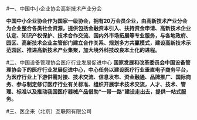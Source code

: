 #一、中国中小企业协会高新技术产业分会

**中国中小企业协会作为国家一级协会，拥有20万会员企业，由高新技术产业分会为企业整合各类社会资源，提供包括金融资本引入、扶持资金申请、高新技术企业认定、知识产权保护、技术合作交流、国内外市场拓展等专业服务，与各地政府、园区、高新技术企业主管部门建立合作关系、规划多方共赢模式，建设高新技术示范园区、推进高新技术产业集聚，加大境外科技改良本土化的进程。**


#二、中国设备管理协会医疗行业发展促进中心
**国家发展和改革委员会中国设备管理协会下的医疗行业发展促进中心，中心任务以建设医疗行业垂直电子商务平台，为医疗行业上下游供需对接、技术交流、信息发布、资金融通、品牌推广、国际商务、参与制定修订医疗行业有关标准、组织开展学术技术交流，人才、技术、管理、标准以及推动我国医疗器械产品借助“一带一路”建设走出去，提供一站式服务。**




#三、医企来（北京）互联网有限公司
